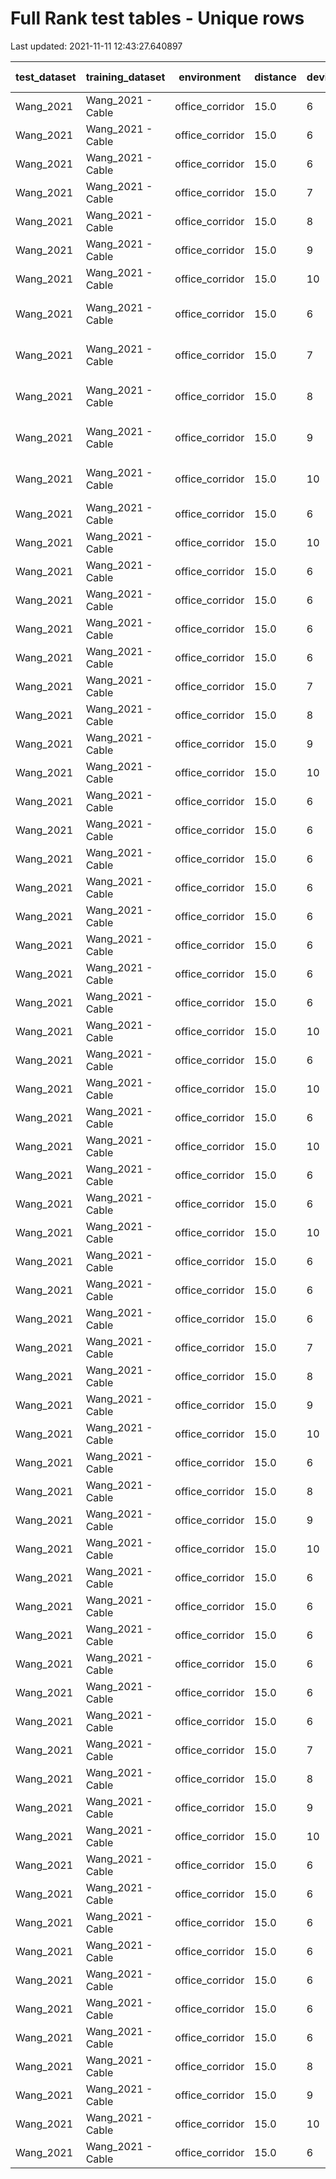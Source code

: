 # Full Rank test tables - Unique rows
Last updated: 2021-11-11 12:43:27.640897

| test_dataset | training_dataset | environment | distance | device | training_model | keybyte | epoch | additive method | param 1| value | param 2 | value | denoising method | param 1 | value | param 2 | value | counted tp | avg tp's |
|---|---|---|---|---|---|---|---|---|---|---|---|---|---|---|---|---|---|---|---|
| Wang_2021 | Wang_2021 - Cable |office_corridor | 15.0 | 6 | cnn_110 | 0 | 40 | None | None | None | None | None | None | None | None | None | None | 100 | 773.64 |
| Wang_2021 | Wang_2021 - Cable |office_corridor | 15.0 | 6 | cnn_110 | 0 | 50 | None | None | None | None | None | None | None | None | None | None | 100 | 732.92 |
| Wang_2021 | Wang_2021 - Cable |office_corridor | 15.0 | 6 | cnn_110 | 0 | 65 | None | None | None | None | None | None | None | None | None | None | 183 | 755.1693989071039 |
| Wang_2021 | Wang_2021 - Cable |office_corridor | 15.0 | 7 | cnn_110 | 0 | 65 | None | None | None | None | None | None | None | None | None | None | 210 | 650.5095238095238 |
| Wang_2021 | Wang_2021 - Cable |office_corridor | 15.0 | 8 | cnn_110 | 0 | 65 | None | None | None | None | None | None | None | None | None | None | 210 | 602.5619047619048 |
| Wang_2021 | Wang_2021 - Cable |office_corridor | 15.0 | 9 | cnn_110 | 0 | 65 | None | None | None | None | None | None | None | None | None | None | 206 | 771.9029126213592 |
| Wang_2021 | Wang_2021 - Cable |office_corridor | 15.0 | 10 | cnn_110 | 0 | 65 | None | None | None | None | None | None | None | None | None | None | 315 | 324.26984126984127 |
| Wang_2021 | Wang_2021 - Cable |office_corridor | 15.0 | 6 | cnn_110 | 0 | 65 | None | None | None | None | None | Moving Average Filter | N | 3.0 | None | None | 190 | 836.2 |
| Wang_2021 | Wang_2021 - Cable |office_corridor | 15.0 | 7 | cnn_110 | 0 | 65 | None | None | None | None | None | Moving Average Filter | N | 3.0 | None | None | 190 | 692.7894736842105 |
| Wang_2021 | Wang_2021 - Cable |office_corridor | 15.0 | 8 | cnn_110 | 0 | 65 | None | None | None | None | None | Moving Average Filter | N | 3.0 | None | None | 190 | 659.4842105263158 |
| Wang_2021 | Wang_2021 - Cable |office_corridor | 15.0 | 9 | cnn_110 | 0 | 65 | None | None | None | None | None | Moving Average Filter | N | 3.0 | None | None | 190 | 915.0 |
| Wang_2021 | Wang_2021 - Cable |office_corridor | 15.0 | 10 | cnn_110 | 0 | 65 | None | None | None | None | None | Moving Average Filter | N | 3.0 | None | None | 190 | 355.03684210526313 |
| Wang_2021 | Wang_2021 - Cable |office_corridor | 15.0 | 6 | cnn_110 | 0 | 50 | Collected | Scale | 25.0 | None | None | None | None | None | None | None | 100 | 423.83 |
| Wang_2021 | Wang_2021 - Cable |office_corridor | 15.0 | 10 | cnn_110 | 0 | 65 | Collected | Scale | 25.0 | None | None | None | None | None | None | None | 105 | 149.9904761904762 |
| Wang_2021 | Wang_2021 - Cable |office_corridor | 15.0 | 6 | cnn_110 | 0 | 50 | Collected | Scale | 50.0 | None | None | None | None | None | None | None | 120 | 413.175 |
| Wang_2021 | Wang_2021 - Cable |office_corridor | 15.0 | 6 | cnn_110 | 0 | 55 | Collected | Scale | 50.0 | None | None | None | None | None | None | None | 20 | 435.25 |
| Wang_2021 | Wang_2021 - Cable |office_corridor | 15.0 | 6 | cnn_110 | 0 | 60 | Collected | Scale | 50.0 | None | None | None | None | None | None | None | 20 | 433.95 |
| Wang_2021 | Wang_2021 - Cable |office_corridor | 15.0 | 6 | cnn_110 | 0 | 65 | Collected | Scale | 50.0 | None | None | None | None | None | None | None | 115 | 404.1304347826087 |
| Wang_2021 | Wang_2021 - Cable |office_corridor | 15.0 | 7 | cnn_110 | 0 | 65 | Collected | Scale | 50.0 | None | None | None | None | None | None | None | 100 | 410.3 |
| Wang_2021 | Wang_2021 - Cable |office_corridor | 15.0 | 8 | cnn_110 | 0 | 65 | Collected | Scale | 50.0 | None | None | None | None | None | None | None | 100 | 318.65 |
| Wang_2021 | Wang_2021 - Cable |office_corridor | 15.0 | 9 | cnn_110 | 0 | 65 | Collected | Scale | 50.0 | None | None | None | None | None | None | None | 100 | 469.51 |
| Wang_2021 | Wang_2021 - Cable |office_corridor | 15.0 | 10 | cnn_110 | 0 | 65 | Collected | Scale | 50.0 | None | None | None | None | None | None | None | 205 | 171.93658536585366 |
| Wang_2021 | Wang_2021 - Cable |office_corridor | 15.0 | 6 | cnn_110 | 0 | 70 | Collected | Scale | 50.0 | None | None | None | None | None | None | None | 20 | 431.75 |
| Wang_2021 | Wang_2021 - Cable |office_corridor | 15.0 | 6 | cnn_110 | 0 | 75 | Collected | Scale | 50.0 | None | None | None | None | None | None | None | 20 | 405.4 |
| Wang_2021 | Wang_2021 - Cable |office_corridor | 15.0 | 6 | cnn_110 | 0 | 80 | Collected | Scale | 50.0 | None | None | None | None | None | None | None | 20 | 407.6 |
| Wang_2021 | Wang_2021 - Cable |office_corridor | 15.0 | 6 | cnn_110 | 0 | 85 | Collected | Scale | 50.0 | None | None | None | None | None | None | None | 20 | 424.4 |
| Wang_2021 | Wang_2021 - Cable |office_corridor | 15.0 | 6 | cnn_110 | 0 | 90 | Collected | Scale | 50.0 | None | None | None | None | None | None | None | 20 | 413.1 |
| Wang_2021 | Wang_2021 - Cable |office_corridor | 15.0 | 6 | cnn_110 | 0 | 95 | Collected | Scale | 50.0 | None | None | None | None | None | None | None | 20 | 415.45 |
| Wang_2021 | Wang_2021 - Cable |office_corridor | 15.0 | 6 | cnn_110 | 0 | 100 | Collected | Scale | 50.0 | None | None | None | None | None | None | None | 20 | 432.2 |
| Wang_2021 | Wang_2021 - Cable |office_corridor | 15.0 | 6 | cnn_110 | 0 | 50 | Collected | Scale | 75.0 | None | None | None | None | None | None | None | 100 | 500.15 |
| Wang_2021 | Wang_2021 - Cable |office_corridor | 15.0 | 10 | cnn_110 | 0 | 65 | Collected | Scale | 75.0 | None | None | None | None | None | None | None | 105 | 173.47619047619048 |
| Wang_2021 | Wang_2021 - Cable |office_corridor | 15.0 | 6 | cnn_110 | 0 | 50 | Collected | Scale | 105.0 | None | None | None | None | None | None | None | 100 | 707.19 |
| Wang_2021 | Wang_2021 - Cable |office_corridor | 15.0 | 10 | cnn_110 | 0 | 65 | Collected | Scale | 105.0 | None | None | None | None | None | None | None | 105 | 335.95238095238096 |
| Wang_2021 | Wang_2021 - Cable |office_corridor | 15.0 | 6 | cnn_110 | 0 | 50 | Gaussian | Std | 0.01 | Mean | 0.0 | None | None | None | None | None | 100 | 502.84 |
| Wang_2021 | Wang_2021 - Cable |office_corridor | 15.0 | 10 | cnn_110 | 0 | 65 | Gaussian | Std | 0.01 | Mean | 0.0 | None | None | None | None | None | 105 | 201.23809523809524 |
| Wang_2021 | Wang_2021 - Cable |office_corridor | 15.0 | 6 | cnn_110 | 0 | 50 | Gaussian | Std | 0.02 | Mean | 0.0 | None | None | None | None | None | 100 | 416.52 |
| Wang_2021 | Wang_2021 - Cable |office_corridor | 15.0 | 6 | cnn_110 | 0 | 50 | Gaussian | Std | 0.03 | Mean | 0.0 | None | None | None | None | None | 100 | 363.79 |
| Wang_2021 | Wang_2021 - Cable |office_corridor | 15.0 | 10 | cnn_110 | 0 | 65 | Gaussian | Std | 0.03 | Mean | 0.0 | None | None | None | None | None | 105 | 173.59047619047618 |
| Wang_2021 | Wang_2021 - Cable |office_corridor | 15.0 | 6 | cnn_110 | 0 | 100 | Gaussian | Std | 0.03 | Mean | 0.0 | None | None | None | None | None | 100 | 364.94 |
| Wang_2021 | Wang_2021 - Cable |office_corridor | 15.0 | 6 | cnn_110 | 0 | 50 | Gaussian | Std | 0.04 | Mean | 0.0 | None | None | None | None | None | 100 | 356.06 |
| Wang_2021 | Wang_2021 - Cable |office_corridor | 15.0 | 6 | cnn_110 | 0 | 65 | Gaussian | Std | 0.04 | Mean | 0.0 | None | None | None | None | None | 129 | 352.50387596899225 |
| Wang_2021 | Wang_2021 - Cable |office_corridor | 15.0 | 7 | cnn_110 | 0 | 65 | Gaussian | Std | 0.04 | Mean | 0.0 | None | None | None | None | None | 100 | 329.94 |
| Wang_2021 | Wang_2021 - Cable |office_corridor | 15.0 | 8 | cnn_110 | 0 | 65 | Gaussian | Std | 0.04 | Mean | 0.0 | None | None | None | None | None | 100 | 320.18 |
| Wang_2021 | Wang_2021 - Cable |office_corridor | 15.0 | 9 | cnn_110 | 0 | 65 | Gaussian | Std | 0.04 | Mean | 0.0 | None | None | None | None | None | 120 | 529.3166666666667 |
| Wang_2021 | Wang_2021 - Cable |office_corridor | 15.0 | 10 | cnn_110 | 0 | 65 | Gaussian | Std | 0.04 | Mean | 0.0 | None | None | None | None | None | 285 | 149.8842105263158 |
| Wang_2021 | Wang_2021 - Cable |office_corridor | 15.0 | 6 | cnn_110 | 0 | 50 | Gaussian | Std | 0.05 | Mean | 0.0 | None | None | None | None | None | 100 | 470.44 |
| Wang_2021 | Wang_2021 - Cable |office_corridor | 15.0 | 8 | cnn_110 | 0 | 65 | Gaussian | Std | 0.05 | Mean | 0.0 | None | None | None | None | None | 3 | 423.0 |
| Wang_2021 | Wang_2021 - Cable |office_corridor | 15.0 | 9 | cnn_110 | 0 | 65 | Gaussian | Std | 0.05 | Mean | 0.0 | None | None | None | None | None | 3 | 827.6666666666666 |
| Wang_2021 | Wang_2021 - Cable |office_corridor | 15.0 | 10 | cnn_110 | 0 | 65 | Gaussian | Std | 0.05 | Mean | 0.0 | None | None | None | None | None | 105 | 222.0 |
| Wang_2021 | Wang_2021 - Cable |office_corridor | 15.0 | 6 | cnn_110 | 0 | 40 | Rayleigh | Mode | 0.0138 | None | None | None | None | None | None | None | 20 | 454.95 |
| Wang_2021 | Wang_2021 - Cable |office_corridor | 15.0 | 6 | cnn_110 | 0 | 45 | Rayleigh | Mode | 0.0138 | None | None | None | None | None | None | None | 20 | 432.35 |
| Wang_2021 | Wang_2021 - Cable |office_corridor | 15.0 | 6 | cnn_110 | 0 | 50 | Rayleigh | Mode | 0.0138 | None | None | None | None | None | None | None | 120 | 433.7416666666667 |
| Wang_2021 | Wang_2021 - Cable |office_corridor | 15.0 | 6 | cnn_110 | 0 | 55 | Rayleigh | Mode | 0.0138 | None | None | None | None | None | None | None | 20 | 460.3 |
| Wang_2021 | Wang_2021 - Cable |office_corridor | 15.0 | 6 | cnn_110 | 0 | 60 | Rayleigh | Mode | 0.0138 | None | None | None | None | None | None | None | 20 | 448.15 |
| Wang_2021 | Wang_2021 - Cable |office_corridor | 15.0 | 6 | cnn_110 | 0 | 65 | Rayleigh | Mode | 0.0138 | None | None | None | None | None | None | None | 124 | 459.06451612903226 |
| Wang_2021 | Wang_2021 - Cable |office_corridor | 15.0 | 7 | cnn_110 | 0 | 65 | Rayleigh | Mode | 0.0138 | None | None | None | None | None | None | None | 100 | 442.14 |
| Wang_2021 | Wang_2021 - Cable |office_corridor | 15.0 | 8 | cnn_110 | 0 | 65 | Rayleigh | Mode | 0.0138 | None | None | None | None | None | None | None | 100 | 340.73 |
| Wang_2021 | Wang_2021 - Cable |office_corridor | 15.0 | 9 | cnn_110 | 0 | 65 | Rayleigh | Mode | 0.0138 | None | None | None | None | None | None | None | 100 | 540.58 |
| Wang_2021 | Wang_2021 - Cable |office_corridor | 15.0 | 10 | cnn_110 | 0 | 65 | Rayleigh | Mode | 0.0138 | None | None | None | None | None | None | None | 205 | 178.1951219512195 |
| Wang_2021 | Wang_2021 - Cable |office_corridor | 15.0 | 6 | cnn_110 | 0 | 70 | Rayleigh | Mode | 0.0138 | None | None | None | None | None | None | None | 20 | 459.3 |
| Wang_2021 | Wang_2021 - Cable |office_corridor | 15.0 | 6 | cnn_110 | 0 | 75 | Rayleigh | Mode | 0.0138 | None | None | None | None | None | None | None | 20 | 477.4 |
| Wang_2021 | Wang_2021 - Cable |office_corridor | 15.0 | 6 | cnn_110 | 0 | 80 | Rayleigh | Mode | 0.0138 | None | None | None | None | None | None | None | 20 | 486.75 |
| Wang_2021 | Wang_2021 - Cable |office_corridor | 15.0 | 6 | cnn_110 | 0 | 85 | Rayleigh | Mode | 0.0138 | None | None | None | None | None | None | None | 20 | 474.7 |
| Wang_2021 | Wang_2021 - Cable |office_corridor | 15.0 | 6 | cnn_110 | 0 | 90 | Rayleigh | Mode | 0.0138 | None | None | None | None | None | None | None | 20 | 449.25 |
| Wang_2021 | Wang_2021 - Cable |office_corridor | 15.0 | 6 | cnn_110 | 0 | 95 | Rayleigh | Mode | 0.0138 | None | None | None | None | None | None | None | 20 | 477.5 |
| Wang_2021 | Wang_2021 - Cable |office_corridor | 15.0 | 6 | cnn_110 | 0 | 100 | Rayleigh | Mode | 0.0138 | None | None | None | None | None | None | None | 120 | 495.375 |
| Wang_2021 | Wang_2021 - Cable |office_corridor | 15.0 | 8 | cnn_110 | 0 | 65 | Rayleigh | Mode | 0.0276 | None | None | None | None | None | None | None | 5 | 759.2 |
| Wang_2021 | Wang_2021 - Cable |office_corridor | 15.0 | 9 | cnn_110 | 0 | 65 | Rayleigh | Mode | 0.0276 | None | None | None | None | None | None | None | 3 | 1274.6666666666667 |
| Wang_2021 | Wang_2021 - Cable |office_corridor | 15.0 | 10 | cnn_110 | 0 | 65 | Rayleigh | Mode | 0.0276 | None | None | None | None | None | None | None | 105 | 359.1904761904762 |
| Wang_2021 | Wang_2021 - Cable |office_corridor | 15.0 | 6 | cnn_110 | 0 | 100 | Rayleigh | Mode | 0.0276 | None | None | None | None | None | None | None | 100 | 467.1 |

